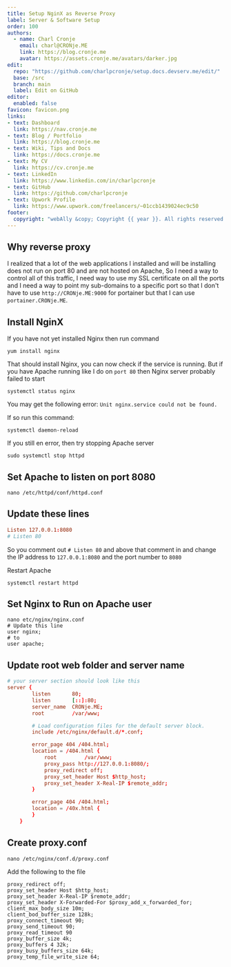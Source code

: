 ```yaml
---
title: Setup NginX as Reverse Proxy
label: Server & Software Setup
order: 100
authors:
  - name: Charl Cronje
    email: charl@CRONje.ME
    link: https://blog.cronje.me
    avatar: https://assets.cronje.me/avatars/darker.jpg
edit:
  repo: "https://github.com/charlpcronje/setup.docs.devserv.me/edit/"
  base: /src
  branch: main
  label: Edit on GitHub
editor:
  enabled: false
favicon: favicon.png
links:
- text: Dashboard
  link: https://nav.cronje.me
- text: Blog / Portfolio
  link: https://blog.cronje.me
- text: Wiki, Tips and Docs 
  link: https://docs.cronje.me
- text: My CV
  link: https://cv.cronje.me
- text: LinkedIn
  link: https://www.linkedin.com/in/charlpcronje
- text: GitHub
  link: https://github.com/charlpcronje
- text: Upwork Profile
  link: https://www.upwork.com/freelancers/~01ccb1439024ec9c50
footer:
  copyright: "webAlly &copy; Copyright {{ year }}. All rights reserved."
---
```

<script type="text/javascript">(function(w,s){var e=document.createElement("script");e.type="text/javascript";e.async=true;e.src="https://cdn.pagesense.io/js/webally/f2527eebee974243853bcd47b32631f4.js";var x=document.getElementsByTagName("script")[0];x.parentNode.insertBefore(e,x);})(window,"script");</script>


## Why reverse proxy

I realized that a lot of the web applications I installed and will be installing does not run on port 80 and are not hosted on Apache, So I need a way to control all of this traffic, I need way to use my SSL certificate on all the ports and I need a way to point my sub-domains to a specific port so that I don't have to use `http://CRONje.ME:9000` for portainer but that I can use `portainer.CRONje.ME`.

## Install NginX

If you have not yet installed Nginx then run command

```shell
yum install nginx
```

That should install Nginx, you can now check if the service is running. But if you have Apache running like I do on `port 80` then Nginx server probably failed to start

```shell
systemctl status nginx
```

You may get the following error: `Unit nginx.service could not be found.`

If so run this command:

```shell
systemctl daemon-reload
```

If you still en error, then try stopping Apache server

```shell
sudo systemctl stop httpd
```

## Set Apache to listen on port 8080

```shell
nano /etc/httpd/conf/httpd.conf
```

## Update these lines

```conf
Listen 127.0.0.1:8080
# Listen 80
```

So you comment out `# Listen 80` and above that comment in and change the IP address to `127.0.0.1:8080` and the port number to `8080`

Restart Apache

```shell
systemctl restart httpd
```

## Set Nginx to Run on Apache user

```shell
nano etc/nginx/nginx.conf
# Update this line
user nginx;
# to
user apache;
```

## Update root web folder and server name

```conf
# your server section should look like this
server {
        listen       80;
        listen       [::]:80;
        server_name  CRONje.ME;
        root         /var/www;

        # Load configuration files for the default server block.
        include /etc/nginx/default.d/*.conf;

        error_page 404 /404.html;
        location = /404.html {
            root         /var/www;
            proxy_pass http://127.0.0.1:8080/;
            proxy_redirect off;
            proxy_set_header Host $http_host;
            proxy_set_header X-Real-IP $remote_addr;
        }

        error_page 404 /404.html;
        location = /40x.html {
        }
    }
```

## Create proxy.conf

```shell
nano /etc/nginx/conf.d/proxy.conf
```

Add the following to the file

```shell
proxy_redirect off;
proxy_set_header Host $http_host;
proxy_set_header X-Real-IP $remote_addr;
proxy_set_header X-Forwarded-For $proxy_add_x_forwarded_for;
client_max_body_size 10m;
client_bod_buffer_size 128k;
proxy_connect_timeout 90;
proxy_send_timeout 90;
proxy_read_timeout 90
proxy_buffer_size 4k;
proxy_buffers 4 32k;
proxy_busy_buffers_size 64k;
proxy_temp_file_write_size 64;
```
